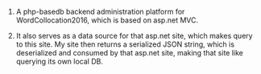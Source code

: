 1. A php-basedb backend administration platform for WordCollocation2016, which is based on asp.net MVC.				
         
2. It also serves as a data source for that asp.net site, which makes query to this site. My site then returns a serialized JSON string, which is deserialized and consumed by that asp.net site, making that site like querying its own local DB.